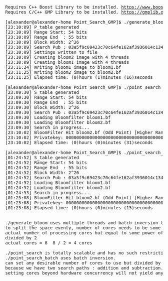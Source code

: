<pre>
Requires C++ Boost Library to be installed. <a href="https://www.boost.org">https://www.boost.org</a>
Requires C/C++ GMP Library to be installed. <a href="https://gmplib.org">https://gmplib.org</a>

[alexander@alexander-home Point_Search_GMP]$ ./generate_bloom
[23:10:09] P_table generated
[23:10:09] Range Start: 54 bits
[23:10:09] Range End  : 55 bits
[23:10:09] Block Width: 2^26
[23:10:09] Search Pub : 03a5f9c69423c70c64fe162af3936014c1346978dccd681fa06a18edaa24e3f7d5
[23:10:09] Settings written to file
[23:10:09] Creating bloom2 image with 4 threads
[23:10:09] Creating bloom1 image with 4 threads
[23:11:24] Writing bloom1 image to bloom1.bf
[23:11:25] Writing bloom2 image to bloom2.bf
[23:11:25] Elapsed time: (0)hours (1)minutes (16)seconds

[alexander@alexander-home Point_Search_GMP]$ ./point_search
[23:09:30] S_table generated
[23:09:30] Range Start: 54 bits
[23:09:30] Range End  : 55 bits
[23:09:30] Block Width: 2^26
[23:09:30] Search Pub : 03a5f9c69423c70c64fe162af3936014c1346978dccd681fa06a18edaa24e3f7d5
[23:09:30] Loading Bloomfilter bloom1.bf
[23:09:30] Loading Bloomfilter bloom2.bf
[23:09:30] Search in progress...
[23:10:02] BloomFilter Hit bloom2.bf (Odd Point) [Higher Range Half]
[23:10:02] Privatekey: 0000000000000000000000000000000000000000000000000069fb4a3e8205d5
[23:10:02] Elapsed time: (0)hours (0)minutes (31)seconds

[alexander@alexander-home Point_Search_GMP]$ ./point_search_batch
[01:24:52] S_table generated
[01:24:52] Range Start: 54 bits
[01:24:52] Range End  : 55 bits
[01:24:52] Block Width: 2^26
[01:24:52] Search Pub : 03a5f9c69423c70c64fe162af3936014c1346978dccd681fa06a18edaa24e3f7d5
[01:24:52] Loading Bloomfilter bloom1.bf
[01:24:52] Loading Bloomfilter bloom2.bf
[01:24:53] Search in progress...
[01:25:08] BloomFilter Hit bloom2.bf (Odd Point) [Higher Range Half]
[01:25:08] Privatekey: 0000000000000000000000000000000000000000000000000069fb4a3e8205d5
[01:25:08] Elapsed time: (0)hours (0)minutes (15)seconds


./generate_bloom uses multiple threads and batch inversion to fill in the bloomfilter binary.
to split the space evenly, number of cores needs to be some power of two value.
actual number of processing cores but equal to some power of two value(2,4,8,16,32,64,...)
divided by 2
actual cores = 8  8 / 2 = 4 cores

./point_search is totally scalable and has no such restriction.
./point_search_batch uses batch inversion.
can set any desirable number of cores to use but divided by 2.
because we have two search paths : addition and subtraction.
setting cores beyond hardware concurrency will not yield any additional performance.

</pre>
